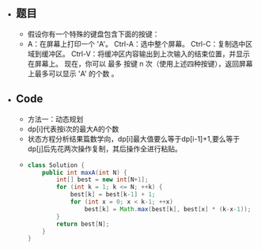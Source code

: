 - ## 题目
	- 假设你有一个特殊的键盘包含下面的按键：
	- A：在屏幕上打印一个 'A'。
	  Ctrl-A：选中整个屏幕。
	  Ctrl-C：复制选中区域到缓冲区。
	  Ctrl-V：将缓冲区内容输出到上次输入的结束位置，并显示在屏幕上。
	  现在，你可以 最多 按键 n 次（使用上述四种按键），返回屏幕上最多可以显示 'A' 的个数 。
- ## Code
	- 方法一：动态规划
	- dp[i]代表按i次的最大A的个数
	- 状态方程分析结果篇数学向，dp[i]最大值要么等于dp[i-1]+1,要么等于dp[j]后先花两次操作复制，其后操作全进行粘贴。
	- ```java
	  class Solution {
	      public int maxA(int N) {
	          int[] best = new int[N+1];
	          for (int k = 1; k <= N; ++k) {
	              best[k] = best[k-1] + 1;
	              for (int x = 0; x < k-1; ++x)
	                  best[k] = Math.max(best[k], best[x] * (k-x-1));
	          }
	          return best[N];
	      }
	  }
	  
	  ```